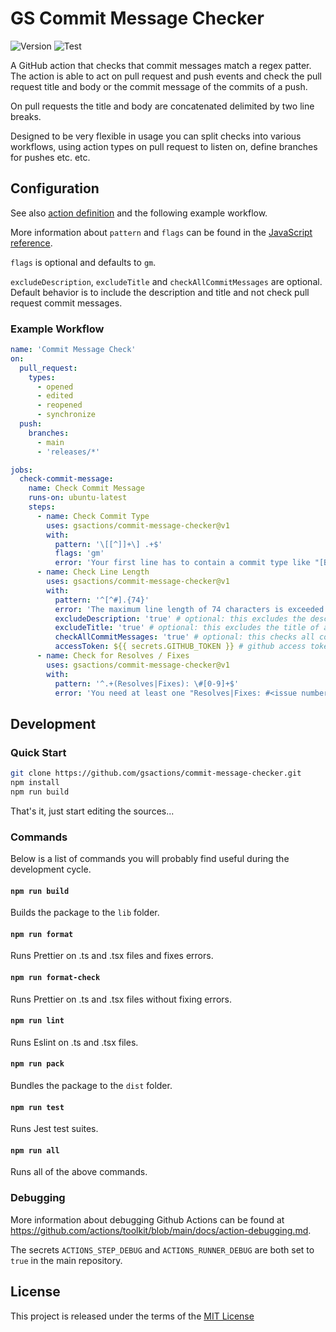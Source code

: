 # GS Commit Message Checker

![Version](https://img.shields.io/github/v/release/gsactions/commit-message-checker?style=flat-square)
![Test](https://github.com/gsactions/commit-message-checker/workflows/build-test/badge.svg)

A GitHub action that checks that commit messages match a regex patter. The
action is able to act on pull request and push events and check the pull
request title and body or the commit message of the commits of a push.

On pull requests the title and body are concatenated delimited by two line
breaks.

Designed to be very flexible in usage you can split checks into various
workflows, using action types on pull request to listen on, define branches
for pushes etc. etc.

## Configuration

See also [action definition](action.yml) and the following example workflow.

More information about `pattern` and `flags` can be found in the
[JavaScript reference](https://developer.mozilla.org/en-US/docs/Web/JavaScript/Reference/Global_Objects/RegExp).

`flags` is optional and defaults to `gm`.

`excludeDescription`, `excludeTitle` and `checkAllCommitMessages` are optional.
Default behavior is to include the description and title and not check pull
request commit messages.

### Example Workflow

```yml
name: 'Commit Message Check'
on:
  pull_request:
    types:
      - opened
      - edited
      - reopened
      - synchronize
  push:
    branches:
      - main
      - 'releases/*'

jobs:
  check-commit-message:
    name: Check Commit Message
    runs-on: ubuntu-latest
    steps:
      - name: Check Commit Type
        uses: gsactions/commit-message-checker@v1
        with:
          pattern: '\[[^]]+\] .+$'
          flags: 'gm'
          error: 'Your first line has to contain a commit type like "[BUGFIX]".'
      - name: Check Line Length
        uses: gsactions/commit-message-checker@v1
        with:
          pattern: '^[^#].{74}'
          error: 'The maximum line length of 74 characters is exceeded.'
          excludeDescription: 'true' # optional: this excludes the description body of a pull request
          excludeTitle: 'true' # optional: this excludes the title of a pull request
          checkAllCommitMessages: 'true' # optional: this checks all commits associated with a pull request
          accessToken: ${{ secrets.GITHUB_TOKEN }} # github access token is only required if checkAllCommitMessages is true
      - name: Check for Resolves / Fixes
        uses: gsactions/commit-message-checker@v1
        with:
          pattern: '^.+(Resolves|Fixes): \#[0-9]+$'
          error: 'You need at least one "Resolves|Fixes: #<issue number>" line.'
```

## Development

### Quick Start

```sh
git clone https://github.com/gsactions/commit-message-checker.git
npm install
npm run build
```

That's it, just start editing the sources...

### Commands

Below is a list of commands you will probably find useful during the development
cycle.

#### `npm run build`

Builds the package to the `lib` folder.

#### `npm run format`

Runs Prettier on .ts and .tsx files and fixes errors.

#### `npm run format-check`

Runs Prettier on .ts and .tsx files without fixing errors.

#### `npm run lint`

Runs Eslint on .ts and .tsx files.

#### `npm run pack`

Bundles the package to the `dist` folder.

#### `npm run test`

Runs Jest test suites.

#### `npm run all`

Runs all of the above commands.

### Debugging

More information about debugging Github Actions can be found at <https://github.com/actions/toolkit/blob/main/docs/action-debugging.md>.

The secrets `ACTIONS_STEP_DEBUG` and `ACTIONS_RUNNER_DEBUG` are both set to
`true` in the main repository.

## License

This project is released under the terms of the [MIT License](LICENSE)
